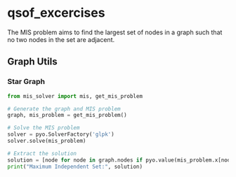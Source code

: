 # qsof_excercises

The MIS problem aims to find the largest set of nodes in a graph such that no two nodes in the set are adjacent.

## Graph Utils

### Star Graph
```python
from mis_solver import mis, get_mis_problem

# Generate the graph and MIS problem
graph, mis_problem = get_mis_problem()

# Solve the MIS problem
solver = pyo.SolverFactory('glpk')
solver.solve(mis_problem)

# Extract the solution
solution = [node for node in graph.nodes if pyo.value(mis_problem.x[node]) > 0]
print("Maximum Independent Set:", solution)
```